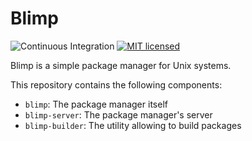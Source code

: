 # Blimp

![Continuous Integration](https://github.com/llenotre/blimp/actions/workflows/testing.yml/badge.svg)
[![MIT licensed](https://img.shields.io/badge/license-MIT-blue.svg)](./LICENSE)

Blimp is a simple package manager for Unix systems.

This repository contains the following components:
- `blimp`: The package manager itself
- `blimp-server`: The package manager's server
- `blimp-builder`: The utility allowing to build packages

